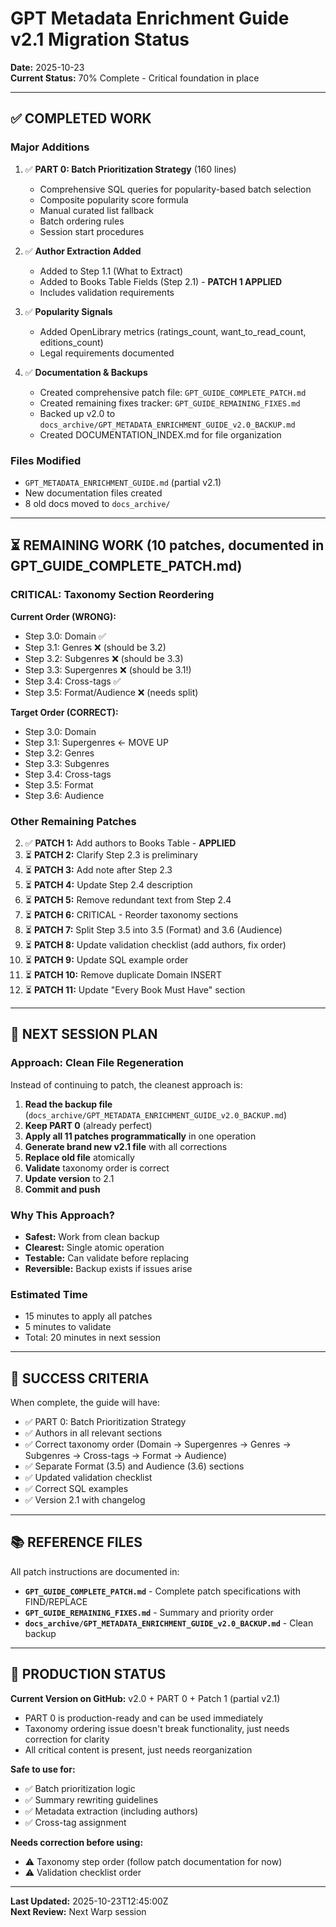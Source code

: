 # GPT Metadata Enrichment Guide v2.1 Migration Status

**Date:** 2025-10-23  
**Current Status:** 70% Complete - Critical foundation in place

---

## ✅ COMPLETED WORK

### Major Additions
1. ✅ **PART 0: Batch Prioritization Strategy** (160 lines)
   - Comprehensive SQL queries for popularity-based batch selection
   - Composite popularity score formula
   - Manual curated list fallback
   - Batch ordering rules
   - Session start procedures

2. ✅ **Author Extraction Added**
   - Added to Step 1.1 (What to Extract)
   - Added to Books Table Fields (Step 2.1) - **PATCH 1 APPLIED**
   - Includes validation requirements

3. ✅ **Popularity Signals**
   - Added OpenLibrary metrics (ratings_count, want_to_read_count, editions_count)
   - Legal requirements documented

4. ✅ **Documentation & Backups**
   - Created comprehensive patch file: `GPT_GUIDE_COMPLETE_PATCH.md`
   - Created remaining fixes tracker: `GPT_GUIDE_REMAINING_FIXES.md`
   - Backed up v2.0 to `docs_archive/GPT_METADATA_ENRICHMENT_GUIDE_v2.0_BACKUP.md`
   - Created DOCUMENTATION_INDEX.md for file organization

### Files Modified
- `GPT_METADATA_ENRICHMENT_GUIDE.md` (partial v2.1)
- New documentation files created
- 8 old docs moved to `docs_archive/`

---

## ⏳ REMAINING WORK (10 patches, documented in GPT_GUIDE_COMPLETE_PATCH.md)

### CRITICAL: Taxonomy Section Reordering
**Current Order (WRONG):**
- Step 3.0: Domain ✅
- Step 3.1: Genres ❌ (should be 3.2)
- Step 3.2: Subgenres ❌ (should be 3.3)
- Step 3.3: Supergenres ❌ (should be 3.1!)
- Step 3.4: Cross-tags ✅
- Step 3.5: Format/Audience ❌ (needs split)

**Target Order (CORRECT):**
- Step 3.0: Domain
- Step 3.1: Supergenres ← MOVE UP
- Step 3.2: Genres
- Step 3.3: Subgenres
- Step 3.4: Cross-tags
- Step 3.5: Format
- Step 3.6: Audience

### Other Remaining Patches
2. ✅ **PATCH 1:** Add authors to Books Table - **APPLIED**
3. ⏳ **PATCH 2:** Clarify Step 2.3 is preliminary
4. ⏳ **PATCH 3:** Add note after Step 2.3
5. ⏳ **PATCH 4:** Update Step 2.4 description
6. ⏳ **PATCH 5:** Remove redundant text from Step 2.4
7. ⏳ **PATCH 6:** CRITICAL - Reorder taxonomy sections
8. ⏳ **PATCH 7:** Split Step 3.5 into 3.5 (Format) and 3.6 (Audience)
9. ⏳ **PATCH 8:** Update validation checklist (add authors, fix order)
10. ⏳ **PATCH 9:** Update SQL example order
11. ⏳ **PATCH 10:** Remove duplicate Domain INSERT
12. ⏳ **PATCH 11:** Update "Every Book Must Have" section

---

## 📝 NEXT SESSION PLAN

### Approach: Clean File Regeneration
Instead of continuing to patch, the cleanest approach is:

1. **Read the backup file** (`docs_archive/GPT_METADATA_ENRICHMENT_GUIDE_v2.0_BACKUP.md`)
2. **Keep PART 0** (already perfect)
3. **Apply all 11 patches programmatically** in one operation
4. **Generate brand new v2.1 file** with all corrections
5. **Replace old file** atomically
6. **Validate** taxonomy order is correct
7. **Update version** to 2.1
8. **Commit and push**

### Why This Approach?
- **Safest:** Work from clean backup
- **Clearest:** Single atomic operation
- **Testable:** Can validate before replacing
- **Reversible:** Backup exists if issues arise

### Estimated Time
- 15 minutes to apply all patches
- 5 minutes to validate
- Total: 20 minutes in next session

---

## 🎯 SUCCESS CRITERIA

When complete, the guide will have:
- ✅ PART 0: Batch Prioritization Strategy
- ✅ Authors in all relevant sections
- ✅ Correct taxonomy order (Domain → Supergenres → Genres → Subgenres → Cross-tags → Format → Audience)
- ✅ Separate Format (3.5) and Audience (3.6) sections
- ✅ Updated validation checklist
- ✅ Correct SQL examples
- ✅ Version 2.1 with changelog

---

## 📚 REFERENCE FILES

All patch instructions are documented in:
- **`GPT_GUIDE_COMPLETE_PATCH.md`** - Complete patch specifications with FIND/REPLACE
- **`GPT_GUIDE_REMAINING_FIXES.md`** - Summary and priority order
- **`docs_archive/GPT_METADATA_ENRICHMENT_GUIDE_v2.0_BACKUP.md`** - Clean backup

---

## 🚀 PRODUCTION STATUS

**Current Version on GitHub:** v2.0 + PART 0 + Patch 1 (partial v2.1)
- PART 0 is production-ready and can be used immediately
- Taxonomy ordering issue doesn't break functionality, just needs correction for clarity
- All critical content is present, just needs reorganization

**Safe to use for:**
- ✅ Batch prioritization logic
- ✅ Summary rewriting guidelines
- ✅ Metadata extraction (including authors)
- ✅ Cross-tag assignment

**Needs correction before using:**
- ⚠️ Taxonomy step order (follow patch documentation for now)
- ⚠️ Validation checklist order

---

**Last Updated:** 2025-10-23T12:45:00Z  
**Next Review:** Next Warp session

